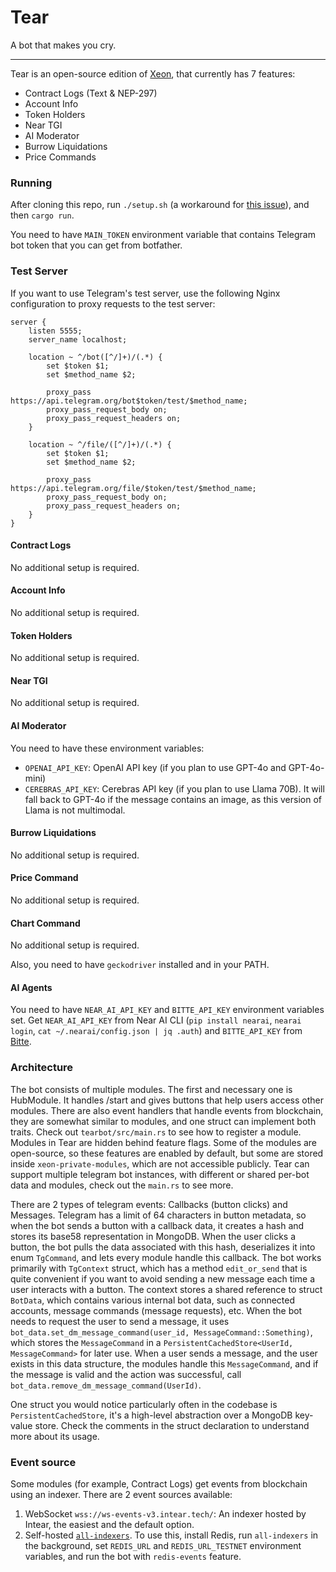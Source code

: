 # Tear

A bot that makes you cry.

---

Tear is an open-source edition of [Xeon](https://t.me/Intear_Xeon_bot), that currently has 7 features:

- Contract Logs (Text & NEP-297)
- Account Info
- Token Holders
- Near TGI
- AI Moderator
- Burrow Liquidations
- Price Commands

### Running

After cloning this repo, run `./setup.sh` (a workaround for [this issue](https://github.com/rust-lang/cargo/issues/4544)), and then `cargo run`.

You need to have `MAIN_TOKEN` environment variable that contains Telegram bot token that you can get from botfather.

### Test Server

If you want to use Telegram's test server, use the following Nginx configuration to proxy requests to the test server:

```nginx
server {
    listen 5555;
    server_name localhost;

    location ~ ^/bot([^/]+)/(.*) {
        set $token $1;
        set $method_name $2;

        proxy_pass https://api.telegram.org/bot$token/test/$method_name;
        proxy_pass_request_body on; 
        proxy_pass_request_headers on;       
    }

    location ~ ^/file/([^/]+)/(.*) {
        set $token $1;
        set $method_name $2;

        proxy_pass https://api.telegram.org/file/$token/test/$method_name;
        proxy_pass_request_body on;
        proxy_pass_request_headers on;
    }
}
```

#### Contract Logs

No additional setup is required.

#### Account Info

No additional setup is required.

#### Token Holders

No additional setup is required.

#### Near TGI

No additional setup is required.

#### AI Moderator

You need to have these environment variables:

- `OPENAI_API_KEY`: OpenAI API key (if you plan to use GPT-4o and GPT-4o-mini)
- `CEREBRAS_API_KEY`: Cerebras API key (if you plan to use Llama 70B). It will fall back to GPT-4o if the message contains an image, as this version of Llama is not multimodal.

#### Burrow Liquidations

No additional setup is required.

#### Price Command

No additional setup is required.

#### Chart Command

No additional setup is required.

Also, you need to have `geckodriver` installed and in your PATH.

#### AI Agents

You need to have `NEAR_AI_API_KEY` and `BITTE_API_KEY` environment variables set. Get `NEAR_AI_API_KEY` from Near AI CLI (`pip install nearai`, `nearai login`, `cat ~/.nearai/config.json | jq .auth`) and `BITTE_API_KEY` from [Bitte](https://key.bitte.ai).

### Architecture

The bot consists of multiple modules. The first and necessary one is HubModule. It handles /start and gives buttons that help users access other modules. There are also event handlers that handle events from blockchain, they are somewhat similar to modules, and one struct can implement both traits. Check out `tearbot/src/main.rs` to see how to register a module. Modules in Tear are hidden behind feature flags. Some of the modules are open-source, so these features are enabled by default, but some are stored inside `xeon-private-modules`, which are not accessible publicly. Tear can support multiple telegram bot instances, with different or shared per-bot data and modules, check out the `main.rs` to see more.

There are 2 types of telegram events: Callbacks (button clicks) and Messages. Telegram has a limit of 64 characters in button metadata, so when the bot sends a button with a callback data, it creates a hash and stores its base58 representation in MongoDB. When the user clicks a button, the bot pulls the data associated with this hash, deserializes it into enum `TgCommand`, and lets every module handle this callback. The bot works primarily with `TgContext` struct, which has a method `edit_or_send` that is quite convenient if you want to avoid sending a new message each time a user interacts with a button. The context stores a shared reference to struct `BotData`, which contains various internal bot data, such as connected accounts, message commands (message requests), etc. When the bot needs to request the user to send a message, it uses `bot_data.set_dm_message_command(user_id, MessageCommand::Something)`, which stores the `MessageCommand` in a `PersistentCachedStore<UserId, MessageCommand>` for later use. When a user sends a message, and the user exists in this data structure, the modules handle this `MessageCommand`, and if the message is valid and the action was successful, call `bot_data.remove_dm_message_command(UserId)`.

One struct you would notice particularly often in the codebase is `PersistentCachedStore`, it's a high-level abstraction over a MongoDB key-value store. Check the comments in the struct declaration to understand more about its usage.

### Event source

Some modules (for example, Contract Logs) get events from blockchain using an indexer. There are 2 event sources available:

1. WebSocket `wss://ws-events-v3.intear.tech/`: An indexer hosted by Intear, the easiest and the default option.
2. Self-hosted [`all-indexers`](https://github.com/INTEARnear/all-indexers). To use this, install Redis, run `all-indexers` in the background, set `REDIS_URL` and `REDIS_URL_TESTNET` environment variables, and run the bot with `redis-events` feature.
